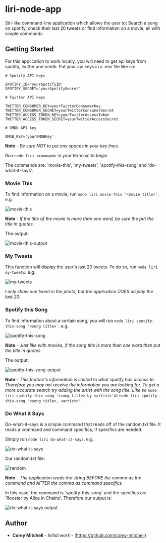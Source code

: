 # liri-node-app

Siri-like command-line application which allows the user to; Search a song on spotify, check their last 20 tweets or find information on a movie, all with simple commands.

## Getting Started

For this application to work locally, you will need to get api keys from spotify, twitter and omdb. Put your api keys in a .env file like so:

```
# Spotify API keys

SPOTIFY_ID='yourSpotifyID'
SPOTIFY_SECRET='yourSpotifySecret'

# Twitter API keys

TWITTER_CONSUMER_KEY=yourTwitterConsumerKey
TWITTER_CONSUMER_SECRET=yourTwitterConsumerSecret
TWITTER_ACCESS_TOKEN_KEY=yourTwitterAccessToken
TWITTER_ACCESS_TOKEN_SECRET=yourTwitterAccessSecret

# OMDb API key

OMDB_KEY='yourOMDBKey'
```
**Note** - *Be sure NOT to put any spaces in your key lines.*

Run `node liri <command>` in your terminal to begin.

The commands are: 'movie-this', 'my-tweets', 'spotify-this-song' and 'do-what-it-says'.


### Movie This

To find information on a movie, run `node liri movie-this '<movie title>'`. e.g.

![movie-this](https://user-images.githubusercontent.com/37916145/46517319-5eda0080-c834-11e8-9619-b0e9a96d3790.PNG)

**Note** - *If the title of the movie is more than one word, be sure the put the title in quotes.*

The output: 

![movie-this-output](https://user-images.githubusercontent.com/37916145/46517406-ad879a80-c834-11e8-8697-41903f13ff35.PNG)


### My Tweets

This function will display the user's last 20 tweets. To do so, run `node liri my-tweets`. e.g.

![my-tweets](https://user-images.githubusercontent.com/37916145/46517450-e889ce00-c834-11e8-918f-b1c2a9cc8f21.PNG)

*I only show one tweet in the photo, but the application DOES display the last 20.*


### Spotify this Song

To find information about a certain song, you will run `node liri spotify-this-song '<song title>'`. e.g.

![spotify-this-song](https://user-images.githubusercontent.com/37916145/46517556-6ea61480-c835-11e8-8134-12e08e40bcb0.PNG)

**Note** - *Just like with movies, if the song title is more than one word then put the title in quotes.*

The output:

![spotify-this-song-output](https://user-images.githubusercontent.com/37916145/46517559-706fd800-c835-11e8-8a99-885f60cc57d9.PNG)

**Note** - *This feature's information is limited to what spotify has access to. Therefore you may not receive the information you are looking for. To get a more accurate search try adding the artist with the song title. Like so* `node liri spotify-this-song '<song title> by <artist>'`or `node liri spotify-this-song '<song title>, <artist>'`.


### Do What it Says

Do-what-it-says is a simple command that reads off of the random.txt file. It reads a command and command specifics, if specifics are needed.

Simply run `node liri do-what-it-says`. e.g.

![do-what-it-says](https://user-images.githubusercontent.com/37916145/46517947-82eb1100-c837-11e8-9b44-d184488d223c.PNG)

Our random.txt file:

![random](https://user-images.githubusercontent.com/37916145/46518019-da897c80-c837-11e8-8a34-282d2975ac30.PNG)

**Note** - *The application reads the string BEFORE the comma as the command and AFTER the comma as command specifics.*

In this case, the command is 'spotify-this-song' and the specifics are 'Rooster by Alice in Chains'. Therefore our output is:

![do-what-it-says output](https://user-images.githubusercontent.com/37916145/46518155-787d4700-c838-11e8-8914-7266e76c2544.PNG)


## Author 

* **Corey Mitchell** - *Initial work* - (https://github.com/corey-mitchell)
